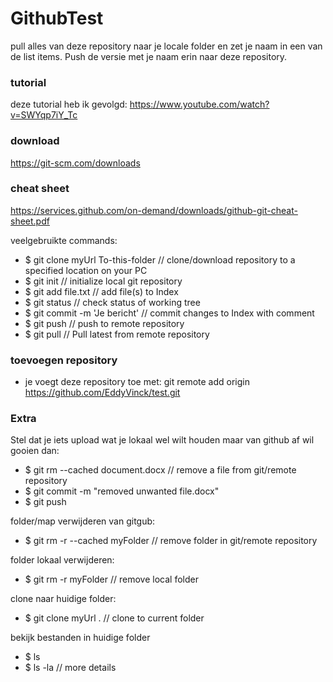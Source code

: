 # GithubTest

pull alles van deze repository naar je locale folder en zet je naam in een van de list items. Push de versie met je naam erin naar deze repository.

### tutorial

deze tutorial heb ik gevolgd: https://www.youtube.com/watch?v=SWYqp7iY_Tc

### download

https://git-scm.com/downloads

### cheat sheet

https://services.github.com/on-demand/downloads/github-git-cheat-sheet.pdf

veelgebruikte commands:
- $ git clone myUrl To-this-folder // clone/download repository to a specified location on your PC
- $ git init // initialize local git repository
- $ git add file.txt // add file(s) to Index
- $ git status // check status of working tree
- $ git commit -m 'Je bericht' // commit changes to Index with comment
- $ git push // push to remote repository
- $ git pull // Pull latest from remote repository


### toevoegen repository

- je voegt deze repository toe met: git remote add origin https://github.com/EddyVinck/test.git

### Extra

Stel dat je iets upload wat je lokaal wel wilt houden maar van github af wil gooien dan:
- $ git rm --cached document.docx // remove a file from git/remote repository
- $ git commit -m "removed unwanted file.docx"
- $ git push

folder/map verwijderen van gitgub:
- $ git rm -r --cached myFolder // remove folder in git/remote repository

folder lokaal verwijderen:
- $ git rm -r myFolder // remove local folder

clone naar huidige folder:
- $ git clone myUrl . // clone to current folder

bekijk bestanden in huidige folder
- $ ls
- $ ls -la // more details
